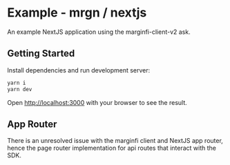 # Example - mrgn / nextjs

An example NextJS application using the marginfi-client-v2 ask.

## Getting Started

Install dependencies and run development server:

```bash
yarn i
yarn dev
```

Open [http://localhost:3000](http://localhost:3000) with your browser to see the result.

## App Router

There is an unresolved issue with the marginfi client and NextJS app router, hence the page router implementation for api routes that interact with the SDK.
